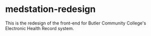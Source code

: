 # medstation-redesign
This is the redesign of the front-end for Butler Community College's Electronic Health Record system.

